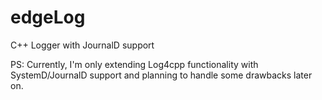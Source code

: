 # edgeLog
C++ Logger with JournalD support

PS:
Currently, I'm only extending Log4cpp functionality with SystemD/JournalD support and planning to handle some drawbacks later on.
